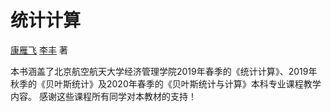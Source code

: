 # 统计计算

[康雁飞](https://yanfei.site/) [李丰](http://feng.li/) 著

本书涵盖了北京航空航天大学经济管理学院2019年春季的《统计计算》、2019年秋季的《贝叶斯统计》及2020年春季的《贝叶斯统计与计算》本科专业课程教学内容。
感谢这些课程所有同学对本教材的支持！
